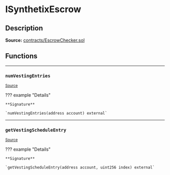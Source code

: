 # ISynthetixEscrow

## Description


**Source:** [contracts/EscrowChecker.sol](https://github.com/Synthetixio/synthetix/tree/develop/contracts/EscrowChecker.sol)

## Functions


---
### `numVestingEntries`

<sub>[Source](https://github.com/Synthetixio/synthetix/tree/develop/contracts/EscrowChecker.sol#L5)</sub>



??? example "Details"

    **Signature**

    `numVestingEntries(address account) external`


---
### `getVestingScheduleEntry`

<sub>[Source](https://github.com/Synthetixio/synthetix/tree/develop/contracts/EscrowChecker.sol#L7)</sub>



??? example "Details"

    **Signature**

    `getVestingScheduleEntry(address account, uint256 index) external`

